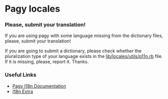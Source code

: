 # Pagy locales

### Please, submit your translation!

If you are using pagy with some language missing from the dictionary files, please, submit your translation!

If you are going to submit a dictionary, please check whether the pluralization type of your language exists in the [lib/locales/utils/p11n.rb](utils/p11n.rb) file. If it is missing, please, report it. Thanks.

### Useful Links

* [Pagy I18n Documentation](https://ddnexus.github.io/pagy/api/frontend#i18n)
* [I18n Extra](https://ddnexus.github.io/pagy/extras/i18n)

